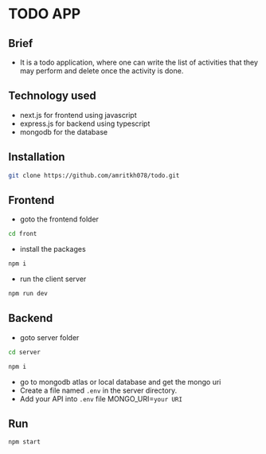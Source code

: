 
# TODO APP

## Brief

- It is a todo application, where one can write the list of activities that they may perform and delete once the activity is done.

## Technology used

- next.js for frontend using javascript 
- express.js for backend using typescript
- mongodb for the database


## Installation

```bash
git clone https://github.com/amritkh078/todo.git
```

## Frontend 

- goto the frontend folder 
```bash
cd front
```
- install the packages

```bash
npm i
```

- run the client server

```bash
npm run dev
```

## Backend
- goto server folder

```bash
cd server
```

```bash
npm i
```

- go to mongodb atlas or local database and get the mongo uri
- Create a file named `.env` in the server directory.
- Add your API into `.env` file MONGO_URI=`your URI`

## Run

```bash
npm start
```